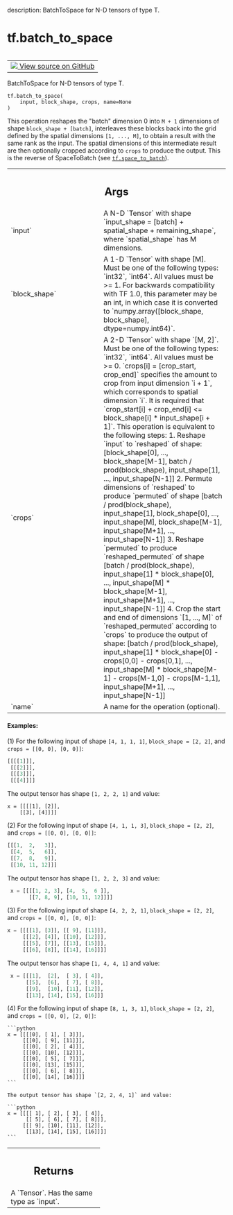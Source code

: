 description: BatchToSpace for N-D tensors of type T.

<div itemscope itemtype="http://developers.google.com/ReferenceObject">
<meta itemprop="name" content="tf.batch_to_space" />
<meta itemprop="path" content="Stable" />
</div>

# tf.batch_to_space

<!-- Insert buttons and diff -->

<table class="tfo-notebook-buttons tfo-api nocontent" align="left">
<td>
  <a target="_blank" href="https://github.com/tensorflow/tensorflow/blob/r2.3/tensorflow/python/ops/array_ops.py#L3825-L3960">
    <img src="https://www.tensorflow.org/images/GitHub-Mark-32px.png" />
    View source on GitHub
  </a>
</td>
</table>



BatchToSpace for N-D tensors of type T.

<pre class="devsite-click-to-copy prettyprint lang-py tfo-signature-link">
<code>tf.batch_to_space(
    input, block_shape, crops, name=None
)
</code></pre>



<!-- Placeholder for "Used in" -->

This operation reshapes the "batch" dimension 0 into `M + 1` dimensions of
shape `block_shape + [batch]`, interleaves these blocks back into the grid
defined by the spatial dimensions `[1, ..., M]`, to obtain a result with the
same rank as the input.  The spatial dimensions of this intermediate result
are then optionally cropped according to `crops` to produce the output.  This
is the reverse of SpaceToBatch (see <a href="../tf/space_to_batch.md"><code>tf.space_to_batch</code></a>).

<!-- Tabular view -->
 <table class="responsive fixed orange">
<colgroup><col width="214px"><col></colgroup>
<tr><th colspan="2"><h2 class="add-link">Args</h2></th></tr>

<tr>
<td>
`input`
</td>
<td>
A N-D `Tensor` with shape `input_shape = [batch] + spatial_shape +
remaining_shape`, where `spatial_shape` has M dimensions.
</td>
</tr><tr>
<td>
`block_shape`
</td>
<td>
A 1-D `Tensor` with shape [M]. Must be one of the following
types: `int32`, `int64`. All values must be >= 1. For backwards
compatibility with TF 1.0, this parameter may be an int, in which case it
is converted to
`numpy.array([block_shape, block_shape],
dtype=numpy.int64)`.
</td>
</tr><tr>
<td>
`crops`
</td>
<td>
A  2-D `Tensor` with shape `[M, 2]`. Must be one of the
following types: `int32`, `int64`. All values must be >= 0.
`crops[i] = [crop_start, crop_end]` specifies the amount to crop from
input dimension `i + 1`, which corresponds to spatial dimension `i`.
It is required that
`crop_start[i] + crop_end[i] <= block_shape[i] * input_shape[i + 1]`.
This operation is equivalent to the following steps:
1. Reshape `input` to `reshaped` of shape: [block_shape[0], ...,
block_shape[M-1], batch / prod(block_shape), input_shape[1], ...,
input_shape[N-1]]
2. Permute dimensions of `reshaped` to produce `permuted` of shape
[batch / prod(block_shape),  input_shape[1], block_shape[0], ...,
input_shape[M], block_shape[M-1], input_shape[M+1],
..., input_shape[N-1]]
3. Reshape `permuted` to produce `reshaped_permuted` of shape
[batch / prod(block_shape), input_shape[1] * block_shape[0], ...,
input_shape[M] * block_shape[M-1], input_shape[M+1], ...,
input_shape[N-1]]
4. Crop the start and end of dimensions `[1, ..., M]` of
`reshaped_permuted` according to `crops` to produce the output
of shape:
[batch / prod(block_shape),  input_shape[1] *
block_shape[0] - crops[0,0] - crops[0,1], ..., input_shape[M] *
block_shape[M-1] - crops[M-1,0] - crops[M-1,1],  input_shape[M+1],
..., input_shape[N-1]]
</td>
</tr><tr>
<td>
`name`
</td>
<td>
A name for the operation (optional).
</td>
</tr>
</table>



#### Examples:



(1) For the following input of shape `[4, 1, 1, 1]`,
   `block_shape = [2, 2]`, and `crops = [[0, 0], [0, 0]]`:

   ```python
   [[[[1]]],
    [[[2]]],
    [[[3]]],
    [[[4]]]]
   ```

  The output tensor has shape `[1, 2, 2, 1]` and value:

   ```
   x = [[[[1], [2]],
       [[3], [4]]]]
   ```

(2) For the following input of shape `[4, 1, 1, 3]`,
   `block_shape = [2, 2]`, and `crops = [[0, 0], [0, 0]]`:

   ```python
   [[[1,  2,   3]],
    [[4,  5,   6]],
    [[7,  8,   9]],
    [[10, 11, 12]]]
   ```

  The output tensor has shape `[1, 2, 2, 3]` and value:

  ```python
   x = [[[[1, 2, 3], [4,  5,  6 ]],
         [[7, 8, 9], [10, 11, 12]]]]
   ```

(3) For the following
   input of shape `[4, 2, 2, 1]`,
   `block_shape = [2, 2]`, and `crops = [[0, 0], [0, 0]]`:

   ```python
   x = [[[[1], [3]], [[ 9], [11]]],
        [[[2], [4]], [[10], [12]]],
        [[[5], [7]], [[13], [15]]],
        [[[6], [8]], [[14], [16]]]]
   ```

  The output tensor has shape `[1, 4, 4, 1]` and value:

  ```python
   x = [[[1],  [2],  [ 3], [ 4]],
        [[5],  [6],  [ 7], [ 8]],
        [[9],  [10], [11], [12]],
        [[13], [14], [15], [16]]]
   ```

 (4) For the following input of shape
    `[8, 1, 3, 1]`,
    `block_shape = [2, 2]`, and `crops = [[0, 0], [2, 0]]`:

    ```python
    x = [[[[0], [ 1], [ 3]]],
         [[[0], [ 9], [11]]],
         [[[0], [ 2], [ 4]]],
         [[[0], [10], [12]]],
         [[[0], [ 5], [ 7]]],
         [[[0], [13], [15]]],
         [[[0], [ 6], [ 8]]],
         [[[0], [14], [16]]]]
    ```

    The output tensor has shape `[2, 2, 4, 1]` and value:

    ```python
    x = [[[[ 1], [ 2], [ 3], [ 4]],
          [[ 5], [ 6], [ 7], [ 8]]],
         [[[ 9], [10], [11], [12]],
          [[13], [14], [15], [16]]]]
    ```

<!-- Tabular view -->
 <table class="responsive fixed orange">
<colgroup><col width="214px"><col></colgroup>
<tr><th colspan="2"><h2 class="add-link">Returns</h2></th></tr>
<tr class="alt">
<td colspan="2">
A `Tensor`. Has the same type as `input`.
</td>
</tr>

</table>

